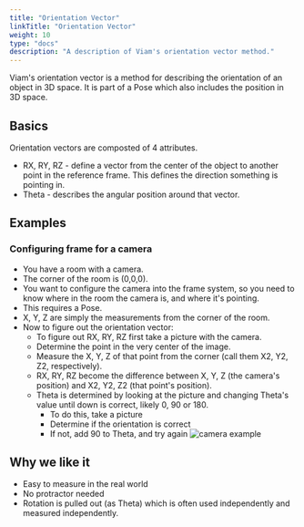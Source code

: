 ```yaml
---
title: "Orientation Vector"
linkTitle: "Orientation Vector"
weight: 10
type: "docs"
description: "A description of Viam's orientation vector method."
---
```

Viam's orientation vector is a method for describing the orientation of an object in 3D space.
It is part of a Pose which also includes the position in 3D space.

## Basics

Orientation vectors are composted of 4 attributes.

- RX, RY, RZ - define a vector from the center of the object to another point in the reference frame.
This defines the direction something is pointing in.
- Theta - describes the angular position around that vector.

## Examples

### Configuring frame for a camera

- You have a room with a camera.
- The corner of the room is (0,0,0).
- You want to configure the camera into the frame system, so you need to know where in the room the camera is, and where it's pointing.
- This requires a Pose.
- X, Y, Z are simply the measurements from the corner of the room.
- Now to figure out the orientation vector:
  - To figure out RX, RY, RZ first take a picture with the camera.
  - Determine the point in the very center of the image.
  - Measure the X, Y, Z of that point from the corner (call them X2, Y2, Z2, respectively).
  - RX, RY, RZ become the difference between X, Y, Z (the camera's position) and X2, Y2, Z2 (that point's position).
  - Theta is determined by looking at the picture and changing Theta's value until down is correct, likely 0, 90 or 180.
    - To do this, take a picture
    - Determine if the orientation is correct
    - If not, add 90 to Theta, and try again
![camera example](../img/orientation-vector-camera.png)

## Why we like it

- Easy to measure in the real world
- No protractor needed
- Rotation is pulled out (as Theta) which is often used independently and measured independently.
